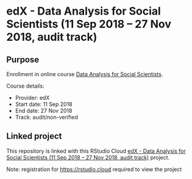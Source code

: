 # edX - Data Analysis for Social Scientists (11 Sep 2018 – 27 Nov 2018, audit track)

## Purpose
Enrollment in online course [Data Analysis for Social Scientists](https://www.edx.org/course/data-analysis-for-social-scientists-1).

Course details:
* Provider: edX
* Start date: 11 Sep 2018
* End date: 27 Nov 2018
* Track: audit/non-verified

## Linked project
This repository is linked with this RStudio Cloud [edX - Data Analysis for Social Scientists (11 Sep 2018 – 27 Nov 2018, audit track)](https://rstudio.cloud/project/146187) project.

Note: registration for https://rstudio.cloud required to view the project
